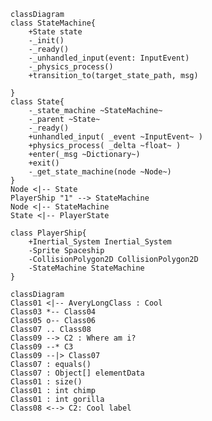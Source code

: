 ```mermaid
classDiagram
class StateMachine{
    +State state
    -_init()
    -_ready()
    -_unhandled_input(event: InputEvent)
    -_physics_process()
    +transition_to(target_state_path, msg)

}
class State{
    -_state_machine ~StateMachine~
    -_parent ~State~
    -_ready()
    +unhandled_input( _event ~InputEvent~ )
    +physics_process( _delta ~float~ )
    +enter(_msg ~Dictionary~)
    +exit()
    -_get_state_machine(node ~Node~)
}
Node <|-- State 
PlayerShip "1" --> StateMachine
Node <|-- StateMachine
State <|-- PlayerState

class PlayerShip{
    +Inertial_System Inertial_System
    -Sprite Spaceship
    -CollisionPolygon2D CollisionPolygon2D 
    -StateMachine StateMachine
}
```
<!-- ```mermaid
classDiagram
class PlayerShip{
    +Inertial_System Inertial_System
    -Sprite Spaceship
    -CollisionPolygon2D CollisionPolygon2D 
    -StateMachine StateMachine
}

Node <|-- State 
Node <|-- StateMachine
State <|-- PlayerState


``` -->
```mermaid
classDiagram
Class01 <|-- AveryLongClass : Cool
Class03 *-- Class04
Class05 o-- Class06
Class07 .. Class08
Class09 --> C2 : Where am i?
Class09 --* C3
Class09 --|> Class07
Class07 : equals()
Class07 : Object[] elementData
Class01 : size()
Class01 : int chimp
Class01 : int gorilla
Class08 <--> C2: Cool label

```
